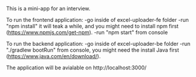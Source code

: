 This is a mini-app for an interview.

To run the frontend application:
-go inside of excel-uploader-fe folder
-run "npm install" it will teak a while, and you might need to install npm first (https://www.npmjs.com/get-npm).
-run "npm start" from console

To run the backend application:
-go inside of excel-uploader-be folder
-run "./gradlew bootRun" from console, you might need the install Java first (https://www.java.com/en/download/).

The application will be avialable on http://localhost:3000/